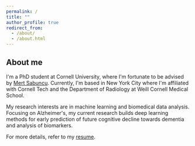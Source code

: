 ```yaml
---
permalink: /
title: ""
author_profile: true
redirect_from: 
  - /about/
  - /about.html
---
```

## About me
I'm a PhD student at Cornell University, where I'm fortunate to be advised by [Mert Sabuncu](https://sabuncu.engineering.cornell.edu/people/). Currently, I'm based in New York City where I'm affiliated with Cornell Tech and the Department of Radiology at Weill Cornell Medical School. 

My research interests are in machine learning and biomedical data analysis. Focusing on Alzheimer's, my current research builds deep learning methods for early prediction of future cognitive decline towards dementia and analysis of biomarkers.

For more details, refer to my [resume](https://batuhankmkaraman.github.io/files/batuhan_resume.pdf).
